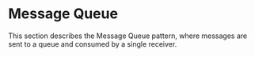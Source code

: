 # Message Queue

This section describes the Message Queue pattern, where messages are sent to a queue and consumed by a single receiver.
